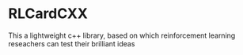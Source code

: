 # RLCardCXX
This a lightweight c++ library, based on which reinforcement learning reseachers can test their brilliant ideas
